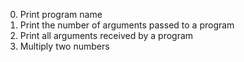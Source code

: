 0. Print program name
1. Print the number of arguments passed to a program
2. Print all arguments received by a program
3. Multiply two numbers
